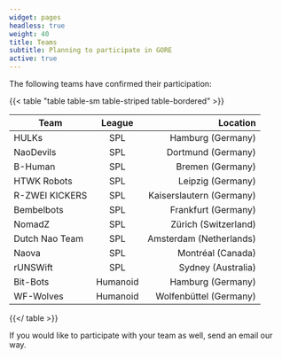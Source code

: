 ```yaml
---
widget: pages
headless: true
weight: 40
title: Teams
subtitle: Planning to participate in GORE
active: true
---
```


The following teams have confirmed their participation:

{{< table "table table-sm table-striped table-bordered" >}}

| Team           | League     | Location                  |
|----------------|:----------:|--------------------------:|
| HULKs          | SPL        | Hamburg (Germany)         |
| NaoDevils      | SPL        | Dortmund (Germany)        |
| B-Human        | SPL        | Bremen (Germany)          |
| HTWK Robots    | SPL        | Leipzig (Germany)         |
| R-ZWEI KICKERS | SPL        | Kaiserslautern (Germany)  |
| Bembelbots     | SPL        | Frankfurt (Germany)       |
| NomadZ         | SPL        | Zürich (Switzerland)      |
| Dutch Nao Team | SPL        | Amsterdam (Netherlands)   |
| Naova          | SPL        | Montréal (Canada)         |
| rUNSWift       | SPL        | Sydney (Australia)        |
| Bit-Bots       | Humanoid   | Hamburg (Germany)         |
| WF-Wolves      | Humanoid   | Wolfenbüttel (Germany)    |

{{</ table >}}

If you would like to participate with your team as well, send an email our way.
